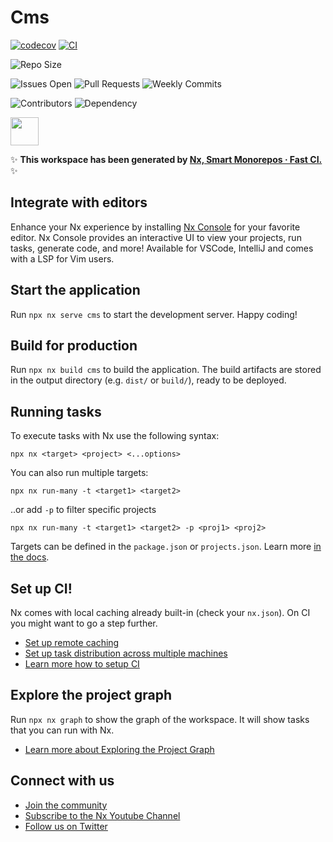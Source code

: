 # Cms
[![codecov](https://codecov.io/github/tshegomotlatle/cms/graph/badge.svg?token=CQJAN9NVEO)](https://codecov.io/github/tshegomotlatle/cms)
[![CI](https://github.com/tshegomotlatle/cms/actions/workflows/node.js.yml/badge.svg)](https://github.com/tshegomotlatle/cms/actions/workflows/node.js.yml)

![Repo Size](https://img.shields.io/github/repo-size/tshegomotlatle/cms)

![Issues Open](https://img.shields.io/github/issues/tshegomotlatle/cms)
![Pull Requests](https://img.shields.io/github/issues-pr/tshegomotlatle/cms)
![Weekly Commits](https://img.shields.io/github/commit-activity/w/tshegomotlatle/cms)

![Contributors](https://img.shields.io/github/contributors/tshegomotlatle/cms)
![Dependency](https://img.shields.io/librariesio/github/COS301-SE-2022/Grid-Watch)

<a alt="Nx logo" href="https://nx.dev" target="_blank" rel="noreferrer"><img src="https://raw.githubusercontent.com/nrwl/nx/master/images/nx-logo.png" width="45"></a>

✨ **This workspace has been generated by [Nx, Smart Monorepos · Fast CI.](https://nx.dev)** ✨

## Integrate with editors

Enhance your Nx experience by installing [Nx Console](https://nx.dev/nx-console) for your favorite editor. Nx Console
provides an interactive UI to view your projects, run tasks, generate code, and more! Available for VSCode, IntelliJ and
comes with a LSP for Vim users.

## Start the application

Run `npx nx serve cms` to start the development server. Happy coding!

## Build for production

Run `npx nx build cms` to build the application. The build artifacts are stored in the output directory (e.g. `dist/` or `build/`), ready to be deployed.

## Running tasks

To execute tasks with Nx use the following syntax:

```
npx nx <target> <project> <...options>
```

You can also run multiple targets:

```
npx nx run-many -t <target1> <target2>
```

..or add `-p` to filter specific projects

```
npx nx run-many -t <target1> <target2> -p <proj1> <proj2>
```

Targets can be defined in the `package.json` or `projects.json`. Learn more [in the docs](https://nx.dev/features/run-tasks).

## Set up CI!

Nx comes with local caching already built-in (check your `nx.json`). On CI you might want to go a step further.

- [Set up remote caching](https://nx.dev/features/share-your-cache)
- [Set up task distribution across multiple machines](https://nx.dev/nx-cloud/features/distribute-task-execution)
- [Learn more how to setup CI](https://nx.dev/recipes/ci)

## Explore the project graph

Run `npx nx graph` to show the graph of the workspace.
It will show tasks that you can run with Nx.

- [Learn more about Exploring the Project Graph](https://nx.dev/core-features/explore-graph)

## Connect with us

- [Join the community](https://nx.dev/community)
- [Subscribe to the Nx Youtube Channel](https://www.youtube.com/@nxdevtools)
- [Follow us on Twitter](https://twitter.com/nxdevtools)

